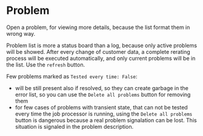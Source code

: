 # Problem 

Open a problem, for viewing more details, because the list format them in wrong way.

Problem list is more a status board than a log, because only active problems will be showed.
After every change of customer data, a complete rerating process will be executed automatically,
and only current problems will be in the list. Use the ``refresh`` button.

Few problems marked as ``Tested every time: False``:

* will be still present also if resolved, so they can create garbage in the error list, so you can use the ``Delete all problems`` button for removing them
* for few cases of problems with transient state, that can not be tested every time the job processor is running, using the ``Delete all problems`` button is dangerous because a real problem signalation can be lost. This situation is signaled in the problem description.

